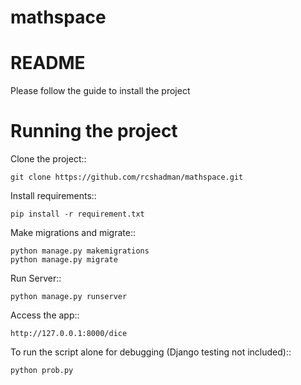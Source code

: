 # mathspace



README
======

Please follow the guide to install the project


Running the project
===================

Clone the project::

	git clone https://github.com/rcshadman/mathspace.git

Install requirements::

    pip install -r requirement.txt

Make migrations and migrate::

    python manage.py makemigrations
    python manage.py migrate

Run Server::
	
	python manage.py runserver

Access the app::

    http://127.0.0.1:8000/dice

To run the script alone for debugging (Django testing not included)::
	
    python prob.py